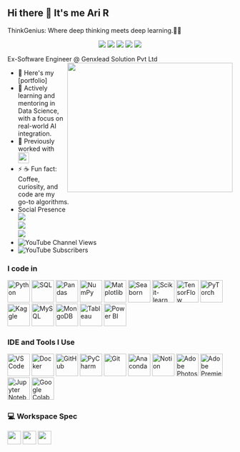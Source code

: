 ## Hi there 👋 It's me Ari R
ThinkGenius: Where deep thinking meets deep learning.🤖🧠

<p align="center">
  <img src="https://img.shields.io/badge/Machine_Learning-%E2%9C%94-green?style=for-the-badge"/>
  <img src="https://img.shields.io/badge/Deep_Learning-%E2%9C%94-blue?style=for-the-badge"/>
  <img src="https://img.shields.io/badge/Data_Science-%E2%9C%94-yellow?style=for-the-badge"/>
  <img src="https://img.shields.io/badge/Self--Taught-%E2%9C%94-orange?style=for-the-badge"/>
  <img src="https://img.shields.io/badge/AI_Engineer-%E2%9C%94-red?style=for-the-badge"/>
</p>

Ex-Software Engineer @ Genxlead Solution Pvt Ltd
<img align="right" width="370" height="290" src="https://i.pinimg.com/originals/47/f0/34/47f0342cec72b800463bf003eac1257e.gif">
- 🔭 Here's my [portfolio]                                                
- 🌱 Actively learning and mentoring in Data Science, with a focus on real-world AI integration.
- 💼 Previously worked with [<img src="https://www.genxlead.com/images/genxleadlogo.png" height="24">](https://www.genxlead.com/)
- ⚡ ☕ Fun fact: Coffee, curiosity, and code are my go-to algorithms.
- Social Presence
<br /> [<img src="https://img.shields.io/badge/Twitter-1DA1F2?style=for-the-badge&logo=twitter&logoColor=white" />](https://x.com/ari_r_1) <br /> [<img src="https://img.shields.io/badge/LinkedIn-0077B5?style=for-the-badge&logo=linkedin&logoColor=white" />](https://www.linkedin.com/in/r-ari/) <br/> [<img src="https://img.shields.io/badge/instagram-d62976?style=for-the-badge&logo=instagram&logoColor=white" />](https://www.instagram.com/iam_josephari/)
- ![YouTube Channel Views](https://img.shields.io/badge/Views-94,529-red?style=for-the-badge&logo=youtube&logoColor=white)
- ![YouTube Subscribers](https://img.shields.io/badge/Subscribers-1,258-red?style=for-the-badge&logo=youtube&logoColor=white)

### I code in
<img height="50" width="50" src="https://img.icons8.com/color/48/000000/python.png" title="Python"/>
<img height="50" width="50" src="https://img.icons8.com/color/48/000000/sql.png" title="SQL"/>
<img height="50" width="50" src="https://img.icons8.com/ios/50/pandas.png" title="Pandas"/>
<img height="50" width="50" src="https://img.icons8.com/color/48/000000/numpy.png" title="NumPy"/>
<img height="50" width="50" src="https://img.icons8.com/fluency/48/000000/matplotlib.png" title="Matplotlib"/>
<img height="50" width="50" src="https://img.icons8.com/external-tal-revivo-color-tal-revivo/48/external-seaborn-a-python-data-visualization-library-based-on-matplotlib-logo-color-tal-revivo.png" title="Seaborn"/>
<img height="50" width="50" src="https://img.icons8.com/color/48/000000/scikit-learn.png" title="Scikit-learn"/>
<img height="50" width="50" src="https://img.icons8.com/color/48/000000/tensorflow.png" title="TensorFlow"/>
<img height="50" width="50" src="https://img.icons8.com/color/48/000000/pytorch.png" title="PyTorch"/>
<img height="50" width="50" src="https://img.icons8.com/color/48/000000/kaggle.png" title="Kaggle"/>
<img height="50" width="50" src="https://img.icons8.com/color/48/000000/mysql-logo.png" title="MySQL"/>
<img height="50" width="50" src="https://img.icons8.com/color/48/000000/mongodb.png" title="MongoDB"/>
<img height="50" width="50" src="https://img.icons8.com/color/48/000000/tableau-software.png" title="Tableau"/>
<img height="50" width="50" src="https://img.icons8.com/color/48/000000/microsoft-power-bi.png" title="Power BI"/>

### IDE and Tools I Use
<img height="50" width="50" src="https://img.icons8.com/color/48/000000/visual-studio-code-2019.png" title="VS Code"/>
<img height="50" width="50" src="https://img.icons8.com/color/48/000000/docker.png" title="Docker"/>
<img height="50" width="50" src="https://img.icons8.com/fluency/48/github.png" title="GitHub"/>
<img height="50" width="50" src="https://img.icons8.com/color/48/000000/pycharm.png" title="PyCharm"/>
<img height="50" width="50" src="https://img.icons8.com/color/48/000000/git.png" title="Git"/>
<img height="50" width="50" src="https://img.icons8.com/dusk/64/000000/anaconda.png" title="Anaconda"/>
<img height="50" width="50" src="https://img.icons8.com/color/48/000000/notion--v1.png" title="Notion"/>
<img height="50" width="50" src="https://img.icons8.com/doodle/48/000000/adobe-photoshop.png" title="Adobe Photoshop"/>
<img height="50" width="50" src="https://img.icons8.com/color/48/000000/adobe-premiere-pro.png" title="Adobe Premiere Pro"/>
<img height="50" width="50" src="https://img.icons8.com/color/48/000000/jupyter.png" title="Jupyter Notebook"/>
<img height="50" width="50" src="https://img.icons8.com/fluency/48/000000/google-colab.png" title="Google Colab"/>

### 💻 Workspace Spec
<img height="30" src="https://img.shields.io/badge/Lenovo-Ideapad_Gaming_3-0B3D91?style=for-the-badge&logo=lenovo&logoColor=white"/>  
<img height="30" src="https://img.shields.io/badge/AMD-Ryzen_7_6800H-ED1C24?style=for-the-badge&logo=amd&logoColor=white"/>  
<img height="30" src="https://img.shields.io/badge/NVIDIA-RTX_3060-76B900?style=for-the-badge&logo=nvidia&logoColor=white"/>
